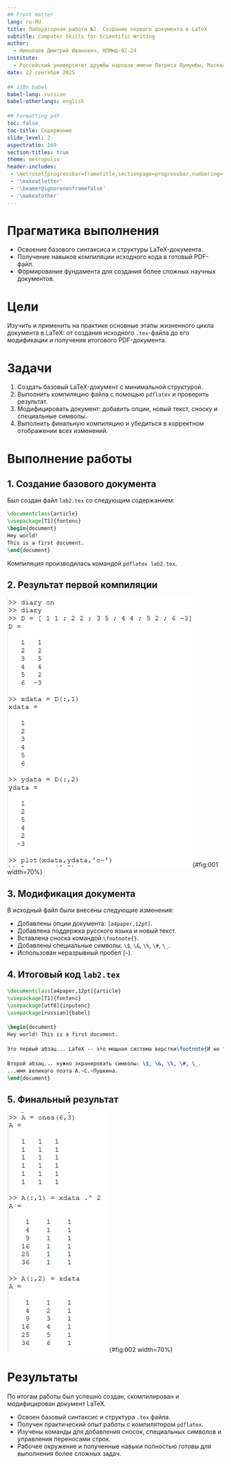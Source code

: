 ```yaml
---
## Front matter
lang: ru-RU
title: Лабораторная работа №2. Создание первого документа в LaTeX
subtitle: Computer Skills for Scientific Writing
author:
  - Николаев Дмитрий Иванович, НПМмд-02-24
institute:
  - Российский университет дружбы народов имени Патриса Лумумбы, Москва, Россия
date: 22 сентября 2025

## i18n babel
babel-lang: russian
babel-otherlangs: english

## Formatting pdf
toc: false
toc-title: Содержание
slide_level: 2
aspectratio: 169
section-titles: true
theme: metropolis
header-includes:
 - \metroset{progressbar=frametitle,sectionpage=progressbar,numbering=fraction}
 - '\makeatletter'
 - '\beamer@ignorenonframefalse'
 - '\makeatother'
---
```


# Прагматика выполнения

- Освоение базового синтаксиса и структуры LaTeX-документа.
- Получение навыков компиляции исходного кода в готовый PDF-файл.
- Формирование фундамента для создания более сложных научных документов.

# Цели

Изучить и применить на практике основные этапы жизненного цикла документа в LaTeX: от создания исходного `.tex`-файла до его модификации и получения итогового PDF-документа.

# Задачи

1. Создать базовый LaTeX-документ с минимальной структурой.
2. Выполнить компиляцию файла с помощью `pdflatex` и проверить результат.
3. Модифицировать документ: добавить опции, новый текст, сноску и специальные символы.
4. Выполнить финальную компиляцию и убедиться в корректном отображении всех изменений.

# Выполнение работы

## 1. Создание базового документа

Был создан файл `lab2.tex` со следующим содержанием:

```latex
\documentclass{article}
\usepackage[T1]{fontenc}
\begin{document}
Hey world!
This is a first document.
\end{document}
```

Компиляция производилась командой `pdflatex lab2.tex`.

## 2. Результат первой компиляции

![Скомпилированный базовый документ](image/1.png){#fig:001 width=70%}

## 3. Модификация документа

В исходный файл были внесены следующие изменения:

- Добавлены опции документа: `[a4paper,12pt]`.
- Добавлена поддержка русского языка и новый текст.
- Вставлена сноска командой `\footnote{}`.
- Добавлены специальные символы: `\$`, `\&`, `\%`, `\#`, `\_`.
- Использован неразрывный пробел (`~`).

## 4. Итоговый код `lab2.tex`

```latex
\documentclass[a4paper,12pt]{article}
\usepackage[T1]{fontenc}
\usepackage[utf8]{inputenc}
\usepackage[russian]{babel}

\begin{document}
Hey world! This is a first document.

Это первый абзац... LaTeX -- это мощная система верстки\footnote{И не только!}.

Второй абзац... нужно экранировать символы: \$, \&, \%, \#, \_. 
...имя великого поэта А.~С.~Пушкина.
\end{document}
```

## 5. Финальный результат

![Скомпилированный модифицированный документ](image/2.png){#fig:002 width=70%}

# Результаты

По итогам работы был успешно создан, скомпилирован и модифицирован документ LaTeX.

- Освоен базовый синтаксис и структура `.tex` файла.
- Получен практический опыт работы с компилятором `pdflatex`.
- Изучены команды для добавления сносок, специальных символов и управления переносами строк.
- Рабочее окружение и полученные навыки полностью готовы для выполнения более сложных задач.
